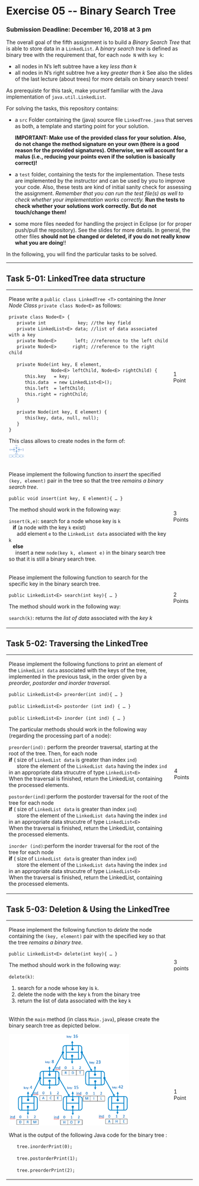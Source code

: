 # Exercise 05 -- Binary Search Tree
### Submission Deadline: December 16, 2018 at 3 pm

The overall goal of the fifth assignment is to build a *Binary Search Tree* that is able to store data in a `LinkedList`.
A *binary search tree* is defined as binary tree with the requirement that, for each `node N` with `key k`:
* all nodes in N’s left subtree have a key *less than k*
* all nodes in N’s right subtree hve a key *greater than k*
See also the slides of the last lecture (about trees) for more details on binary search trees!

As prerequiste for this task, make yourself familiar with the Java implementation of `java.util.LinkedList`.

For solving the tasks, this repository contains:

* a `src` Folder containing the (java) source file `LinkedTree.java` that serves as both, a template and starting point for your solution.
	
	**IMPORTANT: Make use of the provided class for your solution. Also, do not change the method signature on your own (there is a good reason for the provided signatures). Otherwise, we will account for a malus (i.e., reducing your points even if the solution is basically correct)!**
* a `test` folder, containing the tests for the implementation. These tests are implemented by the instructor and can be used by you to improve your code. Also, these tests are kind of initial sanity check for assessing the assignment.
*Remember that you can run the test file(s) as well to check whether your implementation works correctly.* 
**Run the tests to check whether your solutions work correctly. But do not touch/change them!**
* some more files needed for handling the project in Eclipse (or for proper push/pull the repository). See the slides for more details. In general, the other files **should not be changed or deleted, if you do not really know what you are doing**!!

In the following, you will find the particular tasks to be solved.

---


## Task 5-01: LinkedTree data structure

<table border="0">
  <tr>
   <td>
   
Please write a `public class LinkedTree <T>` containing the *Inner Node Class* `private class Node<E>` as follows:
```
private class Node<E> {
   private int            key; //the key field
   private LinkedList<E> data; //list of data associated with a key          
   private Node<E>       left; //reference to the left child
   private Node<E>      right; //reference to the right child
   
   private Node(int key, E element, 
                Node<E> leftChild, Node<E> rightChild) {
      this.key   = key;
      this.data  = new LinkedList<E>();
      this.left  = leftChild; 
      this.right = rightChild; 
   }

   private Node(int key, E element) {
      this(key, data, null, null);
   }
}

``` 
This class allows to create nodes in the form of:		 
<img src="./pics/node.jpg" width="10%"/>

</td>

<td>1 Point</td>
  </tr>
<tr>
  <td>

Please implement the following function to *insert* the specified `(key, element)` pair in the tree so that the tree *remains a binary search tree*.
```
public void insert(int key, E element){ … }
```
The method should work in the following way:

`insert(k,e)`: search for a node whose key is `k`  
&ensp; **if** (a node with the key `k` exist)  
&ensp; &ensp; add element `e` to the `LinkedList data` associated with the key `k`  
&ensp; **else**  
&ensp;&ensp; insert a new `node(key k, element e)` in the binary search tree so that it is still a binary search tree.


</td>
  <td>3 Points</td>
</tr>
<tr>
  <td>
  
  Please implement the following function to search for the specific key in the binary search tree.
  
  ```
  public LinkedList<E> search(int key){ … }
  ```
  The method should work in the following way:
  
  `search(k)`:  returns the *list of data* associated with the *key k* 
  
  </td>
  <td>2 Points</td>
</tr>
</table>

## Task 5-02: Traversing the LinkedTree

<table border="0">
</tr>
<tr>
  <td>

 Please implement the following functions to print an element of the `LinkedList data` associated with the keys of the tree, implemented in the previous task, in the order given by a *preorder, postorder and inorder traversal*.

```
public LinkedList<E> preorder(int ind){ … }

public LinkedList<E> postorder (int ind) { … }

public LinkedList<E> inorder (int ind) { … }
```
The particular methods should work in the following way (regarding the processing part of a node):

`preorder(ind):` perform the preorder traversal, starting at the root of the tree. Then, for each node                                      
**if** ( size of `LinkedList data` is greater than index `ind`)  
&ensp; &ensp; store the element of the `LinkedList data` having the index `ind` in an appropriate data strucutre of type `LinkedList<E>`    
When the traversal is finished, return the LinkedList, containing the processed elements.

`postorder(ind)`:perform the postorder traversal for the root of the tree for each node                                      
**if** ( size of `LinkedList data` is greater than index `ind`)             
&ensp; &ensp; store the element of the `LinkedList data` having the index `ind` in an appropriate data strucutre of type `LinkedList<E>`    
When the traversal is finished, return the LinkedList, containing the processed elements.

`inorder (ind)`:perform the inorder traversal for the root of the tree for each node                                      
**if** ( size of `LinkedList data` is greater than index `ind`)             
&ensp; &ensp; store the element of the `LinkedList data` having the index `ind` in an appropriate data strucutre of type `LinkedList<E>`    
When the traversal is finished, return the LinkedList, containing the processed elements.

</td>
  <td>4 Points</td>
</tr>
</table>

## Task 5-03: Deletion & Using the LinkedTree

<table border="0">
</tr>
<tr>
  <td>

Please implement the following function to *delete* the node containing the `(key, element)` pair with the specified key so that the tree *remains a binary tree*.
```
public LinkedList<E> delete(int key){ … }
```
The method should work in the following way: 

`delete(k)`:  
1. search for a node whose key is `k`.
1. delete the node with the key `k` from the binary tree 
1. return the list of data associated with the key `k`         

  </td>
  <td>3 points</td>
</tr>
<tr>
  <td>

Within the `main` method (in class `Main.java`), please create the binary search tree as depicted below. 

<img src="./pics/tree.jpg" width="75%" text-align="center"/>

What is the output of the following Java code for the binary tree :
```
   tree.inorderPrint(0);
   
   tree.postorderPrint(1);
   
   tree.preorderPrint(2);

```
</td>
  <td>1 Point</td>
</tr>
</table>
